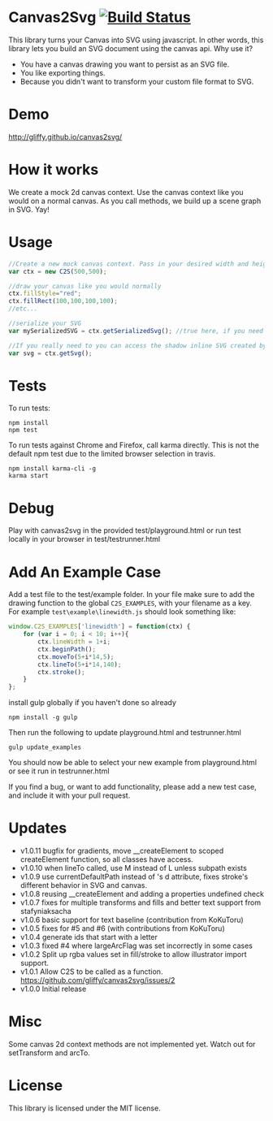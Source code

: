 Canvas2Svg [![Build Status](https://travis-ci.org/gwwar/canvas2svg.svg?branch=master)](https://travis-ci.org/gwwar/canvas2svg)
==========
This library turns your Canvas into SVG using javascript. In other words, this library lets you build an SVG document 
using the canvas api. Why use it?
* You have a canvas drawing you want to persist as an SVG file.
* You like exporting things.
* Because you didn't want to transform your custom file format to SVG.

Demo
==========
http://gliffy.github.io/canvas2svg/

How it works
==========
We create a mock 2d canvas context. Use the canvas context like you would on a normal canvas. As you call methods, we 
build up a scene graph in SVG. Yay!

Usage
==========
```javascript
//Create a new mock canvas context. Pass in your desired width and height for your svg document.
var ctx = new C2S(500,500);

//draw your canvas like you would normally
ctx.fillStyle="red";
ctx.fillRect(100,100,100,100);
//etc...

//serialize your SVG
var mySerializedSVG = ctx.getSerializedSvg(); //true here, if you need to convert named to numbered entities.

//If you really need to you can access the shadow inline SVG created by calling:
var svg = ctx.getSvg();
```

Tests
==========
To run tests:
```
npm install
npm test
```

To run tests against Chrome and Firefox, call karma directly. This is not the default npm test due to the limited 
browser selection in travis.
```
npm install karma-cli -g
karma start
```

Debug
=========
Play with canvas2svg in the provided test/playground.html or run test locally in your browser in test/testrunner.html


Add An Example Case
=========
Add a test file to the test/example folder. In your file make sure to add the drawing function to the global `C2S_EXAMPLES`,
with your filename as a key. For example `test\example\linewidth.js` should look something like:
```javascript
window.C2S_EXAMPLES['linewidth'] = function(ctx) {
    for (var i = 0; i < 10; i++){
        ctx.lineWidth = 1+i;
        ctx.beginPath();
        ctx.moveTo(5+i*14,5);
        ctx.lineTo(5+i*14,140);
        ctx.stroke();
    }
};
```
install gulp globally if you haven't done so already
```
npm install -g gulp
```
Then run the following to update playground.html and testrunner.html 
```
gulp update_examples
```
You should now be able to select your new example from playground.html or see it run in testrunner.html 

If you find a bug, or want to add functionality, please add a new test case, and include it with your pull request.

Updates
==========
- v1.0.11 bugfix for gradients, move __createElement to scoped createElement function, so all classes have access. 
- v1.0.10 when lineTo called, use M instead of L unless subpath exists
- v1.0.9 use currentDefaultPath instead of <path>'s d attribute, fixes stroke's different behavior in SVG and canvas.
- v1.0.8 reusing __createElement and adding a properties undefined check
- v1.0.7 fixes for multiple transforms and fills and better text support from stafyniaksacha
- v1.0.6 basic support for text baseline (contribution from KoKuToru)
- v1.0.5 fixes for #5 and #6 (with contributions from KoKuToru)
- v1.0.4 generate ids that start with a letter
- v1.0.3 fixed #4 where largeArcFlag was set incorrectly in some cases 
- v1.0.2 Split up rgba values set in fill/stroke to allow illustrator import support.
- v1.0.1 Allow C2S to be called as a function. https://github.com/gliffy/canvas2svg/issues/2 
- v1.0.0 Initial release

Misc
==========
Some canvas 2d context methods are not implemented yet. Watch out for setTransform and arcTo.

License
==========
This library is licensed under the MIT license.

